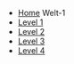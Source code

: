 <!-- docs/_sidebar.md -->

* [Home](/)
Welt-1
* [Level 1](Welt_1_Lvl_1.md)
* [Level 2](Welt_1_Lvl_2.md)
* [Level 3](Welt_1_Lvl_3.md)
* [Level 4](Welt_1_Lvl_4.md)
